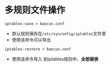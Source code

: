 # 多规则文件操作

`iptables-save > baocun.conf`

- 默认规则保存在`/etc/sysconfig/iptables`文件里
- 使用该命令可以导出

`iptables-restore < baocun.conf`

- 使用该命令导入 到iptables规则中，**全部替换**